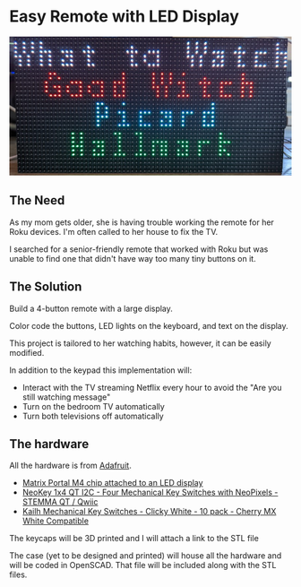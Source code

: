 # Easy Remote with LED Display

![Picture of LED display](docs/remote_display.jpg)

## The Need
As my mom gets older, she is having trouble working the remote for her Roku devices. I'm often called to her house to fix the TV.

I searched for a senior-friendly remote that worked with Roku but was unable to find one that didn't have way too many tiny buttons on it.

## The Solution
Build a 4-button remote with a large display.

Color code the buttons, LED lights on the keyboard, and text on the display.

This project is tailored to her watching habits, however, it can be easily modified.

In addition to the keypad this implementation will:
- Interact with the TV streaming Netflix every hour to avoid the "Are you still watching message"
- Turn on the bedroom TV automatically
- Turn both televisions off automatically

## The hardware
All the hardware is from [Adafruit](https://www.adafruit.com).

- [Matrix Portal M4 chip attached to an LED display](https://www.adafruit.com/product/4812)
- [NeoKey 1x4 QT I2C - Four Mechanical Key Switches with NeoPixels - STEMMA QT / Qwiic](https://www.adafruit.com/product/4980)
- [Kailh Mechanical Key Switches - Clicky White - 10 pack - Cherry MX White Compatible](https://www.adafruit.com/product/4955)

The keycaps will be 3D printed and I will attach a link to the STL file

The case (yet to be designed and printed) will house all the hardware and will be coded in OpenSCAD. That file will be included along with the STL files.

